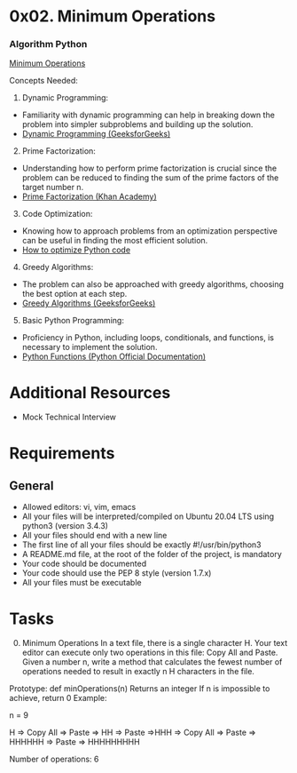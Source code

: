 # 0x02. Minimum Operations
### Algorithm Python

[Minimum Operations](https://intranet.alxswe.com/projects/1215)

Concepts Needed:
1. Dynamic Programming:

* Familiarity with dynamic programming can help in breaking down the problem into simpler subproblems and building up the solution.
* [Dynamic Programming (GeeksforGeeks)](https://www.geeksforgeeks.org/dynamic-programming/)

2. Prime Factorization:

* Understanding how to perform prime factorization is crucial since the problem can be reduced to finding the sum of the prime factors of the target number n.
* [Prime Factorization (Khan Academy)](https://www.khanacademy.org/math/pre-algebra/pre-algebra-factors-multiples/pre-algebra-prime-factorization-prealg/v/prime-factorization)

3. Code Optimization:

* Knowing how to approach problems from an optimization perspective can be useful in finding the most efficient solution.
* [How to optimize Python code](https://stackify.com/how-to-optimize-python-code/)

4. Greedy Algorithms:

* The problem can also be approached with greedy algorithms, choosing the best option at each step.
* [Greedy Algorithms (GeeksforGeeks)](https://www.geeksforgeeks.org/greedy-algorithms/)

5. Basic Python Programming:

* Proficiency in Python, including loops, conditionals, and functions, is necessary to implement the solution.
* [Python Functions (Python Official Documentation)](https://docs.python.org/3/tutorial/controlflow.html#defining-functions)

# Additional Resources
* Mock Technical Interview

# Requirements
## General
* Allowed editors: vi, vim, emacs
* All your files will be interpreted/compiled on Ubuntu 20.04 LTS using python3 (version 3.4.3)
* All your files should end with a new line
* The first line of all your files should be exactly #!/usr/bin/python3
* A README.md file, at the root of the folder of the project, is mandatory
* Your code should be documented
* Your code should use the PEP 8 style (version 1.7.x)
* All your files must be executable

# Tasks
0. Minimum Operations
In a text file, there is a single character H. Your text editor can execute only two operations in this file: Copy All and Paste. Given a number n, write a method that calculates the fewest number of operations needed to result in exactly n H characters in the file.

Prototype: def minOperations(n)
Returns an integer
If n is impossible to achieve, return 0
Example:

n = 9

H => Copy All => Paste => HH => Paste =>HHH => Copy All => Paste => HHHHHH => Paste => HHHHHHHHH

Number of operations: 6
